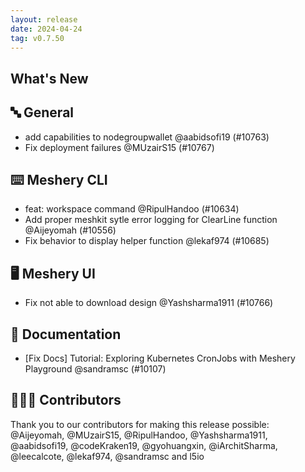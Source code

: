 ```yaml
---
layout: release
date: 2024-04-24
tag: v0.7.50
---
```


## What's New

## 🔤 General

- add capabilities to nodegroupwallet @aabidsofi19 (#10763)
- Fix deployment failures @MUzairS15 (#10767)

## ⌨️ Meshery CLI

- feat: workspace command @RipulHandoo (#10634)
- Add proper meshkit sytle error logging for ClearLine function @Aijeyomah (#10556)
- Fix behavior to display helper function @lekaf974 (#10685)

## 🖥 Meshery UI

- Fix not able to download design @Yashsharma1911 (#10766)

## 📖 Documentation

- [Fix Docs] Tutorial: Exploring Kubernetes CronJobs with Meshery Playground @sandramsc (#10107)

## 👨🏽‍💻 Contributors

Thank you to our contributors for making this release possible:
@Aijeyomah, @MUzairS15, @RipulHandoo, @Yashsharma1911, @aabidsofi19, @codeKraken19, @gyohuangxin, @iArchitSharma, @leecalcote, @lekaf974, @sandramsc and l5io

